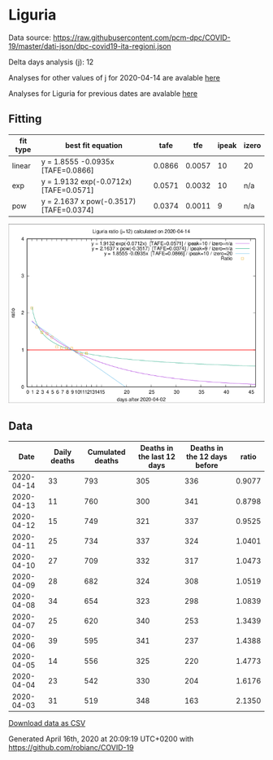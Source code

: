 # Liguria

Data source: https://raw.githubusercontent.com/pcm-dpc/COVID-19/master/dati-json/dpc-covid19-ita-regioni.json

Delta days analysis (j): 12

Analyses for other values of j for 2020-04-14 are avalable [here](../2020-04-14/README.md)

Analyses for Liguria for previous dates are avalable [here](../README.md)

## Fitting 
|fit type|best fit equation|tafe|tfe|ipeak|izero|
|-------|-----|--------|------|---|---|
|linear|y = 1.8555 -0.0935x  [TAFE=0.0866]|0.0866|0.0057|10|20|
|exp|y = 1.9132 exp(-0.0712x)  [TAFE=0.0571]|0.0571|0.0032|10|n/a|
|pow|y = 2.1637 x pow(-0.3517)  [TAFE=0.0374]|0.0374|0.0011|9|n/a|

![Plot](COVID-19_liguria_j12_2020-04-14.png)

## Data
|Date|Daily deaths|Cumulated deaths|Deaths in the last 12 days|Deaths in the 12 days before|ratio|
|----|----------|-----------|-------|--------------------|-----|
|2020-04-14|33|793|305|336|0.9077|
|2020-04-13|11|760|300|341|0.8798|
|2020-04-12|15|749|321|337|0.9525|
|2020-04-11|25|734|337|324|1.0401|
|2020-04-10|27|709|332|317|1.0473|
|2020-04-09|28|682|324|308|1.0519|
|2020-04-08|34|654|323|298|1.0839|
|2020-04-07|25|620|340|253|1.3439|
|2020-04-06|39|595|341|237|1.4388|
|2020-04-05|14|556|325|220|1.4773|
|2020-04-04|23|542|330|204|1.6176|
|2020-04-03|31|519|348|163|2.1350|

[Download data as CSV](COVID-19_liguria_j12_2020-04-14.csv)

Generated April 16th, 2020 at 20:09:19 UTC+0200 with https://github.com/robianc/COVID-19
